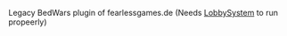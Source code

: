 Legacy BedWars plugin of fearlessgames.de (Needs [LobbySystem](https://github.com/FearlessGamesDE/BedWars) to run propeerly)
